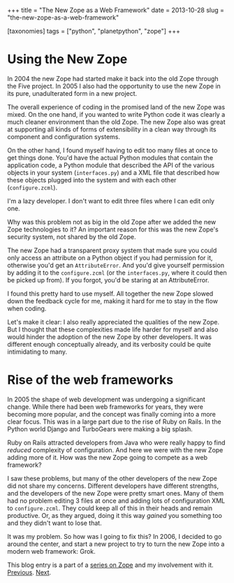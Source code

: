 +++
title = "The New Zope as a Web Framework"
date = 2013-10-28
slug = "the-new-zope-as-a-web-framework"

[taxonomies]
tags = ["python", "planetpython", "zope"]
+++

# Using the New Zope

In 2004 the new Zope had started make it back into the old Zope through
the Five project. In 2005 I also had the opportunity to use the new Zope
in its pure, unadulterated form in a new project.

The overall experience of coding in the promised land of the new Zope
was mixed. On the one hand, if you wanted to write Python code it was
clearly a much cleaner environment than the old Zope. The new Zope also
was great at supporting all kinds of forms of extensibility in a clean
way through its component and configuration systems.

On the other hand, I found myself having to edit too many files at once
to get things done. You'd have the actual Python modules that contain
the application code, a Python module that described the API of the
various objects in your system (`interfaces.py`) and a XML file that
described how these objects plugged into the system and with each other
(`configure.zcml`).

I'm a lazy developer. I don't want to edit three files where I can edit
only one.

Why was this problem not as big in the old Zope after we added the new
Zope technologies to it? An important reason for this was the new Zope's
security system, not shared by the old Zope.

The new Zope had a transparent proxy system that made sure you could
only access an attribute on a Python object if you had permission for
it, otherwise you'd get an `AttributeError`. And you'd give yourself
permission by adding it to the `configure.zcml` (or the `interfaces.py`,
where it could then be picked up from). If you forgot, you'd be staring
at an AttributeError.

I found this pretty hard to use myself. All together the new Zope slowed
down the feedback cycle for me, making it hard for me to stay in the
flow when coding.

Let's make it clear: I also really appreciated the qualities of the new
Zope. But I thought that these complexities made life harder for myself
and also would hinder the adoption of the new Zope by other developers.
It was different enough conceptually already, and its verbosity could be
quite intimidating to many.

# Rise of the web frameworks

In 2005 the shape of web development was undergoing a significant
change. While there had been web frameworks for years, they were
becoming more popular, and the concept was finally coming into a more
clear focus. This was in a large part due to the rise of Ruby on Rails.
In the Python world Django and TurboGears were making a big splash.

Ruby on Rails attracted developers from Java who were really happy to
find _reduced_ complexity of configuration. And here we were with the
new Zope adding more of it. How was the new Zope going to compete as a
web framework?

I saw these problems, but many of the other developers of the new Zope
did not share my concerns. Different developers have different
strengths, and the developers of the new Zope were pretty smart ones.
Many of them had no problem editing 3 files at once and adding lots of
configuration XML to `configure.zcml`. They could keep all of this in
their heads and remain productive. Or, as they argued, doing it this way
_gained_ you something too and they didn't want to lose that.

It was my problem. So how was I going to fix this? In 2006, I decided to
go around the center, and start a new project to try to turn the new
Zope into a modern web framework: Grok.

This blog entry is a part of a [series on
Zope](/posts/my-exit-from-zope.html) and my
involvement with it.
[Previous](/posts/jim-fulton-zope-architect.html).
[Next](/posts/grok.html).
